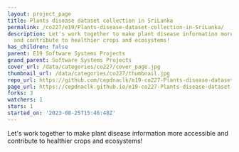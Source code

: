 ```yaml
---
layout: project_page
title: Plants disease dataset collection in SriLanka
permalink: /co227/e19/Plants-disease-dataset-collection-in-SriLanka/
description: Let's work together to make plant disease information more accessible
  and contribute to healthier crops and ecosystems!
has_children: false
parent: E19 Software Systems Projects
grand_parent: Software Systems Projects
cover_url: /data/categories/co227/cover_page.jpg
thumbnail_url: /data/categories/co227/thumbnail.jpg
repo_url: https://github.com/cepdnaclk/e19-co227-Plants-disease-dataset-collection-in-SriLanka
page_url: https://cepdnaclk.github.io/e19-co227-Plants-disease-dataset-collection-in-SriLanka
forks: 3
watchers: 1
stars: 1
started_on: '2023-08-25T15:46:48Z'
---
```


Let's work together to make plant disease information more accessible and contribute to healthier crops and ecosystems!